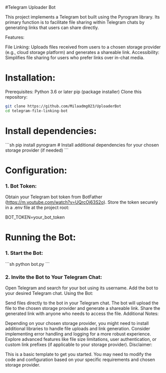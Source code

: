 #Telegram Uploader Bot

This project implements a Telegram bot built using the Pyrogram library. Its primary function is to facilitate file sharing within Telegram chats by generating links that users can share directly.

Features:

File Linking: Uploads files received from users to a chosen storage provider (e.g., cloud storage platform) and generates a shareable link.
Accessibility: Simplifies file sharing for users who prefer links over in-chat media.
<br>

<h1>Installation:</h1>

Prerequisites:
Python 3.6 or later
pip (package installer)
Clone this repository:
```sh
git clone https://github.com/Milaadmg023/UploaderBot
cd telegram-file-linking-bot
```

<h1>Install dependencies:</h1>
```sh
pip install pyrogram
# Install additional dependencies for your chosen storage provider (if needed)
```

<h1>Configuration:</h1>

<h3>1. Bot Token:</h3>

Obtain your Telegram bot token from BotFather (https://m.youtube.com/watch?v=UQrcOj63S2o).
Store the token securely in a .env file at the project root:

BOT_TOKEN=your_bot_token
<br>
<h1>Running the Bot:</h1>

<h3>1. Start the Bot:</h3>
```sh
python bot.py
```
<h3>2. Invite the Bot to Your Telegram Chat:</h3>

Open Telegram and search for your bot using its username.
Add the bot to your desired Telegram chat.
Using the Bot:

Send files directly to the bot in your Telegram chat.
The bot will upload the file to the chosen storage provider and generate a shareable link.
Share the generated link with anyone who needs to access the file.
Additional Notes:

Depending on your chosen storage provider, you might need to install additional libraries to handle file uploads and link generation.
Consider implementing error handling and logging for a more robust experience.
Explore advanced features like file size limitations, user authentication, or custom link prefixes (if applicable to your storage provider).
Disclaimer:

This is a basic template to get you started. You may need to modify the code and configuration based on your specific requirements and chosen storage provider.
